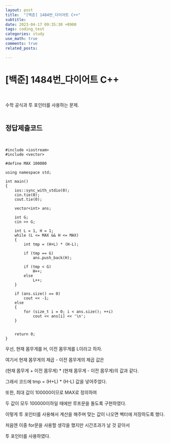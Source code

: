 ```yaml
---
layout: post
title:  "[백준] 1484번_다이어트 C++"
subtitle:   
date: 2023-04-17 09:35:30 +0900
tags: coding_test
categories: study
use_math: true
comments: true
related_posts:

---
```


# [백준] 1484번_다이어트 C++<br/>
<br/>

수학 공식과 투 포인터를 사용하는 문제.<br/>
<br/>

## 정답제출코드<br>
<br/>

```
#include <iostream>
#include <vector>

#define MAX 100000

using namespace std;

int main()
{
    ios::sync_with_stdio(0);
    cin.tie(0);
    cout.tie(0);

    vector<int> ans;

    int G;
    cin >> G;

    int L = 1, H = 1;
    while (L <= MAX && H <= MAX)
    {   
        int tmp = (H+L) * (H-L);

        if (tmp == G)
            ans.push_back(H);

        if (tmp < G)
            H++;
        else
            L++;
    }

    if (ans.size() == 0)
        cout << -1;
    else
    {
        for (size_t i = 0; i < ans.size(); ++i)
            cout << ans[i] << '\n';
    }


    return 0;
}
```

우선, 현재 몸무게를 H, 이전 몸무게를 L이라고 하자.<br/>

여기서 현재 몸무게의 제곱 - 이전 몸무게의 제곱 값은<br/>

(현재 몸무게 + 이전 몸무게) * (현재 몸무게 - 이전 몸무게)의 값과 같다.<br/>

그래서 코드에 tmp = (H+L) * (H-L) 값을 넣어주었다.<br/>

또한, 최대 값이 100000이므로 MAX로 정의하여<br/>

두 값이 모두 100000이하일 때에만 루프문을 돌도록 구현하였다.<br/>

이렇게 투 포인터를 사용해서 계산을 해주며 맞는 값이 나오면 벡터에 저장하도록 했다.<br/>

처음엔 이중 for문을 사용할 생각을 했지만 시간초과가 날 것 같아서<br/>

투 포인터를 사용하였다.<br/>
